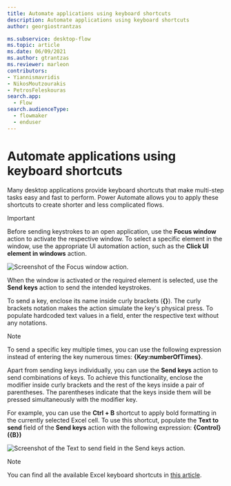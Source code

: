 ```yaml
---
title: Automate applications using keyboard shortcuts
description: Automate applications using keyboard shortcuts
author: georgiostrantzas

ms.subservice: desktop-flow
ms.topic: article
ms.date: 06/09/2021
ms.author: gtrantzas
ms.reviewer: marleon
contributors:
- Yiannismavridis
- NikosMoutzourakis
- PetrosFeleskouras
search.app: 
  - Flow
search.audienceType: 
  - flowmaker
  - enduser
---
```


# Automate applications using keyboard shortcuts

Many desktop applications provide keyboard shortcuts that make multi-step tasks easy and fast to perform. Power Automate allows you to apply these shortcuts to create shorter and less complicated flows.

> [!IMPORTANT]
> Before sending keystrokes to an open application, use the **Focus window** action to activate the respective window. To select a specific element in the window, use the appropriate UI automation action, such as the **Click UI element in windows** action.

![Screenshot of the Focus window action.](media/automate-applications-keyboard-shortcuts/focus-window-action.png)

When the window is activated or the required element is selected, use the **Send keys** action to send the intended keystrokes.

To send a key, enclose its name inside curly brackets (**{}**). The curly brackets notation makes the action simulate the key's physical press. To populate hardcoded text values in a field, enter the respective text without any notations.

> [!NOTE]
> To send a specific key multiple times, you can use the following expression instead of entering the key numerous times: **{Key:numberOfTimes}**.

Apart from sending keys individually, you can use the **Send keys** action to send combinations of keys. To achieve this functionality, enclose the modifier inside curly brackets and the rest of the keys inside a pair of parentheses. The parentheses indicate that the keys inside them will be pressed simultaneously with the modifier key. 

For example, you can use the **Ctrl + B** shortcut to apply bold formatting in the currently selected Excel cell. To use this shortcut, populate the **Text to send** field of the **Send keys** action with the following expression: **{Control}({B})**

![Screenshot of the Text to send field in the Send keys action.](media/automate-applications-keyboard-shortcuts/send-keys-action.png)

> [!NOTE]
> You can find all the available Excel keyboard shortcuts in [this article](https://support.microsoft.com/office/keyboard-shortcuts-in-excel-1798d9d5-842a-42b8-9c99-9b7213f0040f).

